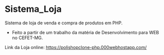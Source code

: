 # Sistema_Loja
Sistema de loja de venda e compra de produtos em PHP.

* Feito a partir de um trabalho da matéria de Desenvolvimento para WEB no CEFET-MG.

Link da Loja online: https://polishopclone-php.000webhostapp.com/
